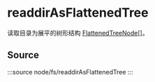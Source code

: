 # readdirAsFlattenedTree

读取目录为展平的树形结构 [FlattenedTreeNode](../../../types/data/FlattenedTreeNode/+Page.md)[]。


## Source

:::source
node/fs/readdirAsFlattenedTree
:::
